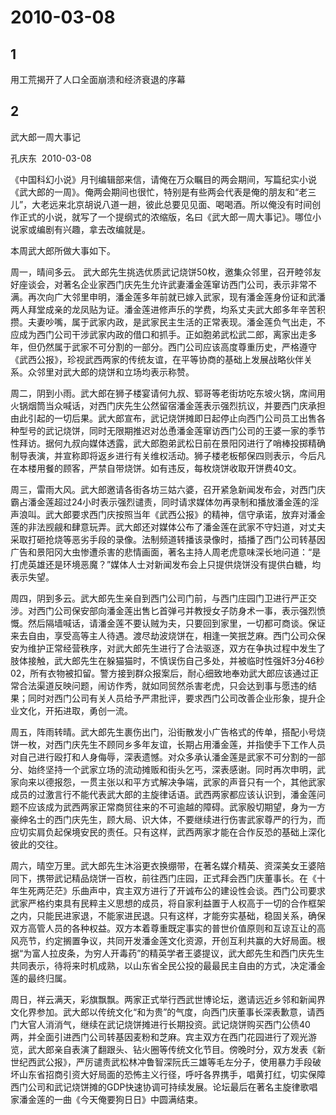 # 2010-03-08

## 1

用工荒揭开了人口全面崩溃和经济衰退的序幕




## 2

武大郎一周大事记

孔庆东  2010-03-08

《中国科幻小说》月刊编辑部来信，请俺在万众瞩目的两会期间，写篇纪实小说《武大郎的一周》。俺两会期间也很忙，特别是有些两会代表是俺的朋友和“老三儿”，大老远来北京胡说八道一趟，彼此总要见见面、喝喝酒。所以俺没有时间创作正式的小说，就写了一个提纲式的浓缩版，名曰《武大郎一周大事记》。哪位小说家或编剧有兴趣，拿去改编就是。

本周武大郎所做大事如下。

周一，晴间多云。 武大郎先生挑选优质武记烧饼50枚，邀集众邻里，召开睦邻友好座谈会，对著名企业家西门庆先生允许武妻潘金莲窜访西门公司，表示非常不满。再次向广大邻里申明，潘金莲多年前就已嫁入武家，现有潘金莲身份证和武潘两人拜堂成亲的龙凤贴为证。潘金莲进修声乐的学费，均系丈夫武大郎多年辛苦积攒。夫妻吵嘴，属于武家内政，是武家民主生活的正常表现。潘金莲负气出走，不应成为西门公司干涉武家内政的借口和抓手。正如胞弟武松武二郎，离家出走多年，但仍然属于武家不可分割的一部分。西门公司应该高度尊重历史，严格遵守《武西公报》，珍视武西两家的传统友谊，在平等协商的基础上发展战略伙伴关系。众邻里对武大郎的烧饼和立场均表示称赞。

周二，阴到小雨。武大郎在狮子楼宴请何九叔、郓哥等老街坊吃东坡火锅，席间用火锅烟筒当众喊话，对西门庆先生公然留宿潘金莲表示强烈抗议，并要西门庆承担由此引起的一切后果。武大郎宣布，武记烧饼摊即日起停止向西门公司员工出售各种型号的武记烧饼，同时无限期推迟对怂恿潘金莲窜访西门公司的王婆一家的季节性拜访。据何九叔向媒体透露，武大郎胞弟武松日前在景阳冈进行了哨棒投掷精确制导表演，并宣称即将返乡进行有关维权活动。狮子楼老板郁保四则表示，今后凡在本楼用餐的顾客，严禁自带烧饼。如有违反，每枚烧饼收取开饼费40文。

周三，雷雨大风。武大郎邀请各街各坊三姑六婆，召开紧急新闻发布会，对西门庆霸占潘金莲超过24小时表示强烈谴责，同时请求媒体勿再录制和播放潘金莲的淫声浪叫。武大郎要求西门庆按照当年《武西公报》的精神，信守承诺，放弃对潘金莲的非法觊觎和肆意玩弄。武大郎还对媒体公布了潘金莲在武家不守妇道，对丈夫采取打砸抢烧等恶劣手段的录像。法制频道转播该录像时，插播了西门公司转基因广告和景阳冈大虫惨遭杀害的悲情画面，著名主持人周老虎意味深长地问道：“是打虎英雄还是环境恶魔？”媒体人士对新闻发布会上只提供烧饼没有提供白糖，均表示失望。

周四，阴到多云。武大郎先生亲自到西门公司门前，与西门庄园门卫进行严正交涉。对西门公司保安部向潘金莲出售匕首弹弓并教授女子防身术一事，表示强烈愤慨。然后隔墙喊话，请潘金莲不要认贼为夫，只要回到家里，一切都可商谈。保证来去自由，享受高等主人待遇。渡尽劫波烧饼在，相逢一笑抿芝麻。西门公司众保安为维护正常经营秩序，对武大郎先生进行了合法驱逐，双方在争执过程中发生了肢体接触，武大郎先生在躲猫猫时，不慎误伤自己多处，并被临时性强奸3分46秒02，所有衣物被扣留。警方接到群众报案后，耐心细致地奉劝武大郎应该通过正常合法渠道反映问题，闹访作秀，就如同贸然杀害老虎，只会达到事与愿违的结果；同时对西门公司有关人员给予严肃批评，要求西门公司改善企业形象，提升企业文化，开拓进取，勇创一流。

周五，阵雨转晴。武大郎先生裹伤出门，沿街散发小广告格式的传单，搭配小号烧饼一枚，对西门庆先生不顾同乡多年友谊，长期占用潘金莲，并指使手下工作人员对自己进行殴打和人身侮辱，深表遗憾。对众多承认潘金莲是武家不可分割的一部分、始终坚持一个武家立场的流动摊贩和街头乞丐，深表感谢。同时再次申明，武家向来以德报怨，一贯主张以和平方式解决争端，武家的声音只有一个，其他武家成员的过激言行不能代表武大郎的主旋律话语。武西两家都应该认识到，潘金莲问题不应该成为武西两家正常商贸往来的不可逾越的障碍。武家殷切期望，身为一方豪绅名士的西门庆先生，顾大局、识大体，不要继续进行伤害武家尊严的行为，而应切实肩负起保境安民的责任。只有这样，武西两家才能在合作反恐的基础上深化彼此的交往。

周六，晴空万里。武大郎先生沐浴更衣换绷带，在著名媒介精英、资深美女王婆陪同下，携带武记精品烧饼一百枚，前往西门庄园，正式拜会西门庆董事长。在《十年生死两茫茫》乐曲声中，宾主双方进行了开诚布公的建设性会谈。西门公司要求武家严格约束具有民粹主义思想的成员，将自家利益置于人权高于一切的合作框架之内，只能民进家退，不能家进民退。只有这样，才能夯实基础，稳固关系，确保双方高管人员的各种权益。双方本着尊重既定事实的普世价值原则和互谅互让的高风亮节，约定搁置争议，共同开发潘金莲文化资源，开创互利共赢的大好局面。根据“为富人拉皮条，为穷人开毒药”的精英学者王婆提议，武大郎先生和西门庆先生共同表示，待将来时机成熟，以山东省全民公投的最最民主自由的方式，决定潘金莲的最终归属。

周日，祥云满天，彩旗飘飘。两家正式举行西武世博论坛，邀请远近乡邻和新闻界文化界参加。武大郎以传统文化“和为贵”的气度，向西门庆董事长深表歉意，请西门大官人消消气，继续在武记烧饼摊进行长期投资。武记烧饼购买西门公债40两，并全面引进西门公司转基因麦粉和芝麻。宾主双方在西门花园进行了观光游览，武大郎亲自表演了翻跟头、钻火圈等传统文化节目。傍晚时分，双方发表《新世纪西武公报》，严厉谴责武松林冲鲁智深阮氏三雄等毛左分子，使用暴力手段破坏山东省招商引资大好局面的恐怖主义行径，呼吁各界携手，唱黄打红，切实保障西门公司和武记烧饼摊的GDP快速协调可持续发展。论坛最后在著名主旋律歌唱家潘金莲的一曲《今天俺要狗日日》中圆满结束。


